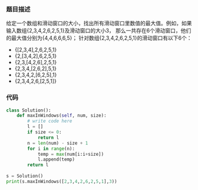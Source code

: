 ### 题目描述
给定一个数组和滑动窗口的大小，找出所有滑动窗口里数值的最大值。例如，如果输入数组{2,3,4,2,6,2,5,1}及滑动窗口的大小3，
那么一共存在6个滑动窗口，他们的最大值分别为{4,4,6,6,6,5}； 针对数组{2,3,4,2,6,2,5,1}的滑动窗口有以下6个： 
* {[2,3,4],2,6,2,5,1}
* {2,[3,4,2],6,2,5,1}
* {2,3,[4,2,6],2,5,1}
* {2,3,4,[2,6,2],5,1}
* {2,3,4,2,[6,2,5],1}
* {2,3,4,2,6,[2,5,1]}

### 代码

```python
class Solution():    
    def maxInWindows(self, num, size):
        # write code here
        l = []
        if size <= 0:
            return l
        n = len(num) - size + 1
        for i in range(n):
            temp = max(num[i:i+size])
            l.append(temp)
        return l
        
s = Solution()
print(s.maxInWindows([2,3,4,2,6,2,5,1],3))
```

